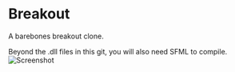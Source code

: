# Breakout
A barebones breakout clone.

Beyond the .dll files in this git, you will also need SFML to compile.
![Screenshot](http://i.imgur.com/c2OamGZ.png)
